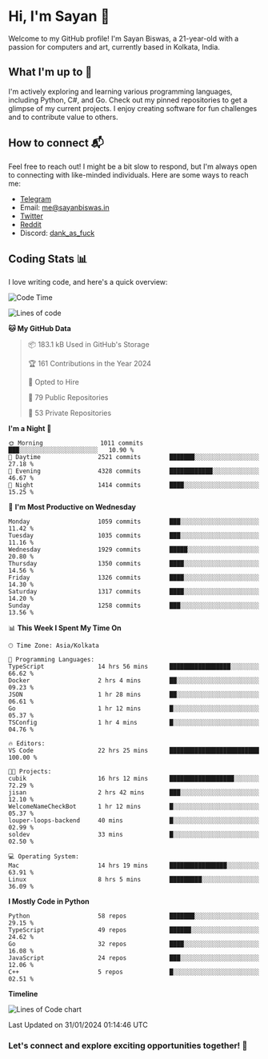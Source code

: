 # Hi, I'm Sayan 👋

Welcome to my GitHub profile! I'm Sayan Biswas, a 21-year-old with a passion for computers and art, currently based in Kolkata, India.

## What I'm up to 🚀

I'm actively exploring and learning various programming languages, including Python, C#, and Go. Check out my pinned repositories to get a glimpse of my current projects. I enjoy creating software for fun challenges and to contribute value to others.

## How to connect 📬

Feel free to reach out! I might be a bit slow to respond, but I'm always open to connecting with like-minded individuals. Here are some ways to reach me:

- [Telegram](https://t.me/dank_as_fuck)
- Email: [me@sayanbiswas.in](mailto:me@sayanbiswas.in)
- [Twitter](https://twitter.com/TheDankDel)
- [Reddit](https://www.reddit.com/user/dank_as_fuck_/)
- Discord: [dank_as_fuck](https://discordapp.com/users/506536929152466945)

## Coding Stats 📊

I love writing code, and here's a quick overview:

<!--START_SECTION:waka-->
![Code Time](http://img.shields.io/badge/Code%20Time-1%2C457%20hrs%2036%20mins-blue)

![Lines of code](https://img.shields.io/badge/From%20Hello%20World%20I%27ve%20Written-6.6%20million%20lines%20of%20code-blue)

**🐱 My GitHub Data** 

> 📦 183.1 kB Used in GitHub's Storage 
 > 
> 🏆 161 Contributions in the Year 2024
 > 
> 💼 Opted to Hire
 > 
> 📜 79 Public Repositories 
 > 
> 🔑 53 Private Repositories 
 > 
**I'm a Night 🦉** 

```text
🌞 Morning                1011 commits        ███░░░░░░░░░░░░░░░░░░░░░░   10.90 % 
🌆 Daytime                2521 commits        ███████░░░░░░░░░░░░░░░░░░   27.18 % 
🌃 Evening                4328 commits        ████████████░░░░░░░░░░░░░   46.67 % 
🌙 Night                  1414 commits        ████░░░░░░░░░░░░░░░░░░░░░   15.25 % 
```
📅 **I'm Most Productive on Wednesday** 

```text
Monday                   1059 commits        ███░░░░░░░░░░░░░░░░░░░░░░   11.42 % 
Tuesday                  1035 commits        ███░░░░░░░░░░░░░░░░░░░░░░   11.16 % 
Wednesday                1929 commits        █████░░░░░░░░░░░░░░░░░░░░   20.80 % 
Thursday                 1350 commits        ████░░░░░░░░░░░░░░░░░░░░░   14.56 % 
Friday                   1326 commits        ████░░░░░░░░░░░░░░░░░░░░░   14.30 % 
Saturday                 1317 commits        ████░░░░░░░░░░░░░░░░░░░░░   14.20 % 
Sunday                   1258 commits        ███░░░░░░░░░░░░░░░░░░░░░░   13.56 % 
```


📊 **This Week I Spent My Time On** 

```text
🕑︎ Time Zone: Asia/Kolkata

💬 Programming Languages: 
TypeScript               14 hrs 56 mins      █████████████████░░░░░░░░   66.62 % 
Docker                   2 hrs 4 mins        ██░░░░░░░░░░░░░░░░░░░░░░░   09.23 % 
JSON                     1 hr 28 mins        ██░░░░░░░░░░░░░░░░░░░░░░░   06.61 % 
Go                       1 hr 12 mins        █░░░░░░░░░░░░░░░░░░░░░░░░   05.37 % 
TSConfig                 1 hr 4 mins         █░░░░░░░░░░░░░░░░░░░░░░░░   04.76 % 

🔥 Editors: 
VS Code                  22 hrs 25 mins      █████████████████████████   100.00 % 

🐱‍💻 Projects: 
cubik                    16 hrs 12 mins      ██████████████████░░░░░░░   72.29 % 
jisan                    2 hrs 42 mins       ███░░░░░░░░░░░░░░░░░░░░░░   12.10 % 
WelcomeNameCheckBot      1 hr 12 mins        █░░░░░░░░░░░░░░░░░░░░░░░░   05.37 % 
louper-loops-backend     40 mins             █░░░░░░░░░░░░░░░░░░░░░░░░   02.99 % 
soldev                   33 mins             █░░░░░░░░░░░░░░░░░░░░░░░░   02.50 % 

💻 Operating System: 
Mac                      14 hrs 19 mins      ████████████████░░░░░░░░░   63.91 % 
Linux                    8 hrs 5 mins        █████████░░░░░░░░░░░░░░░░   36.09 % 
```

**I Mostly Code in Python** 

```text
Python                   58 repos            ███████░░░░░░░░░░░░░░░░░░   29.15 % 
TypeScript               49 repos            ██████░░░░░░░░░░░░░░░░░░░   24.62 % 
Go                       32 repos            ████░░░░░░░░░░░░░░░░░░░░░   16.08 % 
JavaScript               24 repos            ███░░░░░░░░░░░░░░░░░░░░░░   12.06 % 
C++                      5 repos             █░░░░░░░░░░░░░░░░░░░░░░░░   02.51 % 
```



**Timeline**

![Lines of Code chart](https://raw.githubusercontent.com/Dank-del/Dank-del/main/assets/bar_graph.png)


 Last Updated on 31/01/2024 01:14:46 UTC
<!--END_SECTION:waka-->

### Let's connect and explore exciting opportunities together! 🚀
